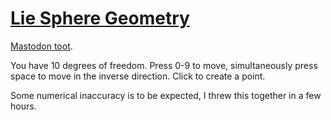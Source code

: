 # [Lie Sphere Geometry](https://en.wikipedia.org/wiki/Lie_sphere_geometry)

[Mastodon toot](https://types.pl/@trebor/110396056990829059).

You have 10 degrees of freedom. Press 0-9 to move, simultaneously press space to move in the inverse direction. Click to create a point.

Some numerical inaccuracy is to be expected, I threw this together in a few hours.
